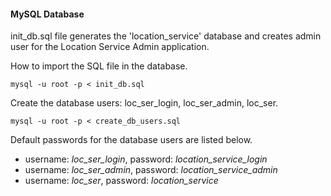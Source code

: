 #### MySQL Database

init_db.sql file generates the 'location_service' database and creates admin user for the Location Service Admin application. 

How to import the SQL file in the database.

```
mysql -u root -p < init_db.sql
```

Create the database users: loc_ser_login, loc_ser_admin, loc_ser.

```
mysql -u root -p < create_db_users.sql
```

Default passwords for the database users are listed below.

* username: _loc_ser_login_, password: _location_service_login_
* username: _loc_ser_admin_, password: _location_service_admin_
* username: _loc_ser_, password: _location_service_

